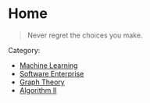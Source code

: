 # Home 

> Never regret the choices you make.


Category:
- [Machine Learning](/ml/)
- [Software Enterprise](/swent/)
- [Graph Theory](/gt/)
- [Algorithm II](/algo2/)